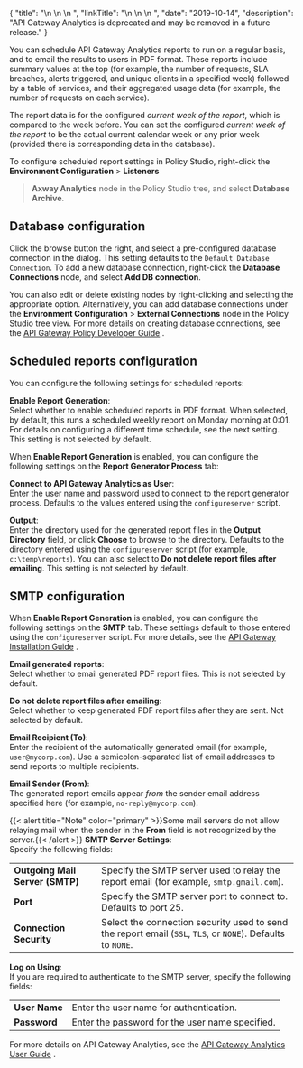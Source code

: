 {
"title": "\\n \\n \\n ",
"linkTitle": "\\n \\n \\n ",
"date": "2019-10-14",
"description": "API Gateway Analytics is deprecated and may be removed in a future release."
}
﻿

<div id="reporter_scheduled_reports_overview">

You can schedule API Gateway Analytics reports to run on a regular basis, and to email the results to users in PDF format. These reports include summary values at the top (for example, the number of requests, SLA breaches, alerts triggered, and unique clients in a specified week) followed by a table of services, and their aggregated usage data (for example, the number of requests on each service).

The report data is for the configured *current week of the report*, which is compared to the week before. You can set the configured *current week of the report*
to be the actual current calendar week or any prior week (provided there is corresponding data in the database).

To configure scheduled report settings in Policy Studio, right-click the **Environment Configuration** > **Listeners**
> **Axway Analytics**
node in the Policy Studio tree, and select **Database Archive**.

</div>

<div id="reporter_scheduled_reports_db_conf">

Database configuration
----------------------

Click the browse button the right, and select a pre-configured database connection in the dialog. This setting defaults to the `Default Database Connection`. To add a new database connection, right-click the **Database Connections**
node, and select **Add DB connection**.

You can also edit or delete existing nodes by right-clicking and selecting the appropriate option. Alternatively, you can add database connections under the **Environment Configuration** > **External Connections**
node in the Policy Studio tree view. For more details on creating database connections, see the
[API Gateway Policy Developer Guide](/bundle/APIGateway_77_PolicyDevGuide_allOS_en_HTML5/)
.

</div>

<div id="reporter_scheduled_reports_schedule_conf">

Scheduled reports configuration
-------------------------------

You can configure the following settings for scheduled reports:

**Enable Report Generation**:\
Select whether to enable scheduled reports in PDF format. When selected, by default, this runs a scheduled weekly report on Monday morning at 0:01. For details on configuring a different time schedule, see the next setting. This setting is not selected by default.

When **Enable Report Generation**
is enabled, you can configure the following settings on the **Report Generator Process**
tab:

**Connect to API Gateway Analytics as User**:\
Enter the user name and password used to connect to the report generator process. Defaults to the values entered using the `configureserver`
script.

**Output**:\
Enter the directory used for the generated report files in the **Output Directory**
field, or click **Choose**
to browse to the directory. Defaults to the directory entered using the `configureserver`
script (for example, `c:\temp\reports`). You can also select to **Do not delete report files after emailing**. This setting is not selected by default.

</div>

<div id="reporter_scheduled_reports_smtp_conf">

SMTP configuration
------------------

When **Enable Report Generation**
is enabled, you can configure the following settings on the **SMTP**
tab. These settings default to those entered using the `configureserver`
script. For more details, see the
[API Gateway Installation Guide](/bundle/APIGateway_77_InstallationGuide_allOS_en_HTML5/)
.

**Email generated reports**:\
Select whether to email generated PDF report files. This is not selected by default.

**Do not delete report files after emailing**:\
Select whether to keep generated PDF report files after they are sent. Not selected by default.

**Email Recipient (To)**:\
Enter the recipient of the automatically generated email (for example, `user@mycorp.com`). Use a semicolon-separated list of email addresses to send reports to multiple recipients.

**Email Sender (From)**:\
The generated report emails appear *from*
the sender email address specified here (for example, `no-reply@mycorp.com`).

{{< alert title="Note" color="primary" >}}Some mail servers do not allow relaying mail when the sender in the **From**
field is not recognized by the server.{{< /alert >}}
**SMTP Server Settings**:\
Specify the following fields:

|                                 |                                                                                                             |
|---------------------------------|-------------------------------------------------------------------------------------------------------------|
| **Outgoing Mail Server (SMTP)** | Specify the SMTP server used to relay the report email (for example, `smtp.gmail.com`).                     |
| **Port**                        | Specify the SMTP server port to connect to. Defaults to port 25.                                            |
| **Connection Security**         | Select the connection security used to send the report email (`SSL`, `TLS`, or `NONE`). Defaults to `NONE`. |

**Log on Using**:\
If you are required to authenticate to the SMTP server, specify the following fields:

|               |                                                 |
|---------------|-------------------------------------------------|
| **User Name** | Enter the user name for authentication.         |
| **Password**  | Enter the password for the user name specified. |

</div>

For more details on API Gateway Analytics, see the
[API Gateway Analytics User Guide](/bundle/APIGateway_77_AnalyticsUserGuide_allOS_en_HTML5/)
.

<div>

</div>
